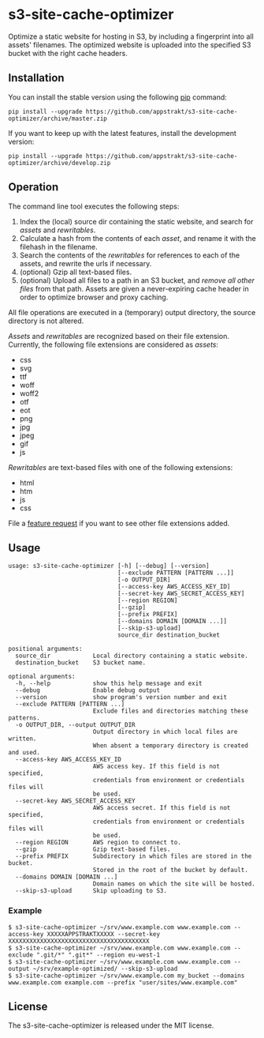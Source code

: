 # s3-site-cache-optimizer

Optimize a static website for hosting in S3, by including a fingerprint into
all assets' filenames. The optimized website is uploaded into the specified S3
bucket with the right cache headers.


## Installation

You can install the stable version using the following [pip](https://pip.pypa.io/en/latest/) 
command:

	pip install --upgrade https://github.com/appstrakt/s3-site-cache-optimizer/archive/master.zip

If you want to keep up with the latest features, install the development version:

	pip install --upgrade https://github.com/appstrakt/s3-site-cache-optimizer/archive/develop.zip


## Operation

The command line tool executes the following steps:

1. Index the (local) source dir containing the static website, and search for _assets_ and 
_rewritables_.
2. Calculate a hash from the contents of each _asset_, and rename it with the filehash in the 
filename.
3. Search the contents of the _rewritables_ for references to each of the assets, and rewrite 
the urls if necessary. 
4. (optional) Gzip all text-based files.
5. (optional) Upload all files to a path in an S3 bucket, and *remove all other files* from that path. 
Assets are given a never-expiring cache header in order to optimize browser and proxy caching.

All file operations are executed in a (temporary) output directory, the source directory is not 
altered.

_Assets_ and _rewritables_ are recognized based on their file extension. Currently, the following
file extensions are considered as _assets_:

- css
- svg
- ttf
- woff
- woff2
- otf
- eot
- png
- jpg
- jpeg
- gif
- js

_Rewritables_ are text-based files with one of the following extensions:

- html
- htm
- js
- css

File a [feature request](https://github.com/appstrakt/s3-site-cache-optimizer/issues/new) 
if you want to see other file extensions added.


## Usage

	usage: s3-site-cache-optimizer [-h] [--debug] [--version]
	                               [--exclude PATTERN [PATTERN ...]]
	                               [-o OUTPUT_DIR]
	                               [--access-key AWS_ACCESS_KEY_ID]
	                               [--secret-key AWS_SECRET_ACCESS_KEY]
	                               [--region REGION] 
	                               [--gzip]
	                               [--prefix PREFIX]
	                               [--domains DOMAIN [DOMAIN ...]]
	                               [--skip-s3-upload]
	                               source_dir destination_bucket

	positional arguments:
	  source_dir            Local directory containing a static website.
	  destination_bucket    S3 bucket name.

	optional arguments:
	  -h, --help            show this help message and exit
	  --debug               Enable debug output
	  --version             show program's version number and exit
	  --exclude PATTERN [PATTERN ...]
	                        Exclude files and directories matching these patterns.
	  -o OUTPUT_DIR, --output OUTPUT_DIR
	                        Output directory in which local files are written.
	                        When absent a temporary directory is created and used.
	  --access-key AWS_ACCESS_KEY_ID
	                        AWS access key. If this field is not specified,
	                        credentials from environment or credentials files will
	                        be used.
	  --secret-key AWS_SECRET_ACCESS_KEY
	                        AWS access secret. If this field is not specified,
	                        credentials from environment or credentials files will
	                        be used.
	  --region REGION       AWS region to connect to.
	  --gzip                Gzip text-based files.
	  --prefix PREFIX       Subdirectory in which files are stored in the bucket.
	                        Stored in the root of the bucket by default.
	  --domains DOMAIN [DOMAIN ...]
	                        Domain names on which the site will be hosted.
	  --skip-s3-upload      Skip uploading to S3.


### Example

	$ s3-site-cache-optimizer ~/srv/www.example.com www.example.com --access-key XXXXXAPPSTRAKTXXXXX --secret-key XXXXXXXXXXXXXXXXXXXXXXXXXXXXXXXXXXXXXXXX
	$ s3-site-cache-optimizer ~/srv/www.example.com www.example.com --exclude ".git/*" ".git*" --region eu-west-1
	$ s3-site-cache-optimizer ~/srv/www.example.com www.example.com --output ~/srv/example-optimized/ --skip-s3-upload
	$ s3-site-cache-optimizer ~/srv/www.example.com my_bucket --domains www.example.com example.com --prefix "user/sites/www.example.com"

## License

The s3-site-cache-optimizer is released under the MIT license.
